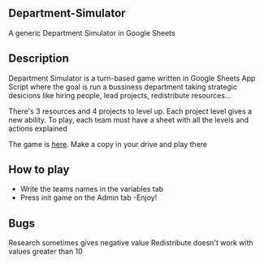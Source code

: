 ## Department-Simulator

A generic Department Simulator in Google Sheets

## Description

Department Simulator is a turn-based game written in Google Sheets App Script where the goal is run a bussiness department taking strategic desicions like hiring people, lead projects, redistribute resources...

There's 3 resources and 4 projects to level up. Each project level gives a new ability. To play, each team must have a sheet with all the levels and actions explained

The game is [here](https://drive.google.com/open?id=1vg_5O8TXcI17hTKoixKVpq9wqqr2NL7hRC9R3AUll-M). Make a copy in your drive and play there


## How to play

- Write the teams names in the variables tab
- Press init game on the Admin tab
 -Enjoy!

## Bugs

Research sometimes gives negative value
Redistribute doesn't work with values greater than 10
